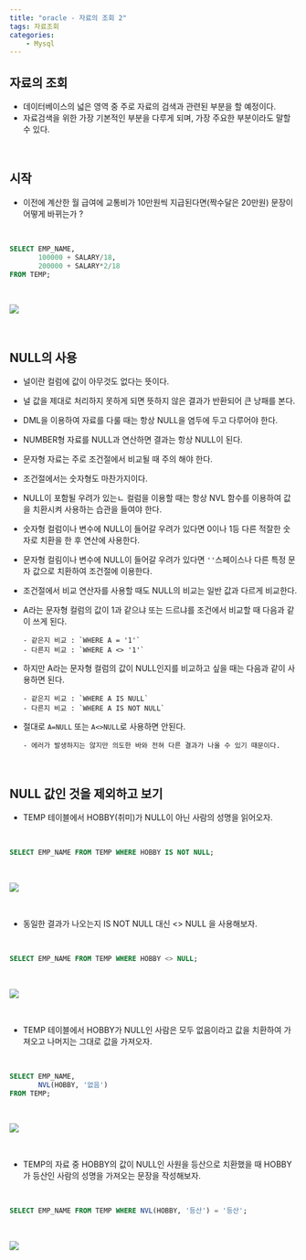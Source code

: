 ```yaml
---
title: "oracle - 자료의 조회 2"
tags: 자료조회
categories: 
    - Mysql
---
```



## 자료의 조회
- 데이터베이스의 넓은 영역 중 주로 자료의 검색과 관련된 부분을 할 예정이다.
- 자료검색을 위한 가장 기본적인 부분을 다루게 되며, 가장 주요한 부분이라도 말할 수 있다.

<br>

## 시작

- 이전에 계산한 월 급여에 교통비가 10만원씩 지급된다면(짝수달은 20만원) 문장이 어떻게 바뀌는가 ?

<br>

```sql
SELECT EMP_NAME, 
	   100000 + SALARY/18, 
	   200000 + SALARY*2/18 
FROM TEMP; 
```

<br>

![](/assets/images/ora-3.PNG)

<br>

## NULL의 사용

- 널이란 컬럼에 값이 아무것도 없다는 뜻이다.

- 널 값을 제대로 처리하지 못하게 되면 뜻하지 않은 결과가 반환되어 큰 낭패를 본다.

- DML을 이용하여 자료를 다룰 때는 항상 NULL을 염두에 두고 다루어야 한다.

- NUMBER형 자료를 NULL과 연산하면 결과는 항상 NULL이 된다.

- 문자형 자료는 주로 조건절에서 비교될 때 주의 해야 한다.

- 조건절에서는 숫자형도 마찬가지이다.

- NULL이 포함될 우려가 있는ㄴ 컬럼을 이용할 때는 항상 NVL 함수를 이용하여 값을 치환시켜 사용하는 습관을 들여야 한다.

- 숫자형 컬럼이나 변수에 NULL이 들어갈 우려가 있다면 0이나 1등 다른 적잘한 숫자로 치환을 한 후 연산에 사용한다.

- 문자형 컬림이나 변수에 NULL이 들어갈 우려가 있다면 `''`스페이스나 다른 특정 문자 값으로 치환하여 조건절에 이용한다.

- 조건절에서 비교 연산자를 사용할 때도 NULL의 비교는 일반 값과 다르게 비교한다.

- A라는 문자형 컬럼의 값이 1과 같으냐 또는 드르냐를 조건에서 비교할 때 다음과 같이 쓰게 된다.

      - 같은지 비교 : `WHERE A = '1'`
      - 다른지 비교 : `WHERE A <> '1'`

- 하지만 A라는 문자형 컬럼의 값이 NULL인지를 비교하고 싶을 때는 다음과 같이 사용하면 된다.

      - 같은지 비교 : `WHERE A IS NULL`
      - 다른지 비교 : `WHERE A IS NOT NULL`

- 절대로 `A=NULL` 또는 `A<>NULL`로 사용하면 안된다.
      
      - 에러가 발생하지는 않지만 의도한 바와 전혀 다른 결과가 나올 수 있기 때문이다.

<br>

## NULL 값인 것을 제외하고 보기

- TEMP 테이블에서 HOBBY(취미)가 NULL이 아닌 사람의 성명을 읽어오자.

<br>

```sql
SELECT EMP_NAME FROM TEMP WHERE HOBBY IS NOT NULL;
```

<br>

![](/assets/images/ora-4.PNG)

<br>

- 동일한 결과가 나오는지 IS NOT NULL 대신 <> NULL 을 사용해보자.

<br>

```sql
SELECT EMP_NAME FROM TEMP WHERE HOBBY <> NULL;
```

<br>

![](/assets/images/ora-5.PNG)

<br>

- TEMP 테이블에서 HOBBY가 NULL인 사람은 모두 없음이라고 값을 치환하여 가져오고 나머지는 그대로 값을 가져오자.

<br>

```sql
SELECT EMP_NAME,
	   NVL(HOBBY, '없음')
FROM TEMP;
```

<br>

![](/assets/images/ora-6.PNG)

<br>

- TEMP의 자료 중 HOBBY의 값이 NULL인 사원을 등산으로 치환했을 때 HOBBY가 등산인 사람의 성명을 가져오는 문장을 작성해보자.

<br>

```sql
SELECT EMP_NAME FROM TEMP WHERE NVL(HOBBY, '등산') = '등산';
```

<br>

![](/assets/images/ora-7.PNG)